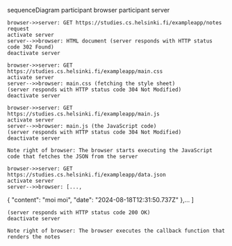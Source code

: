 sequenceDiagram
    participant browser
    participant server

    browser->>server: GET https://studies.cs.helsinki.fi/exampleapp/notes request
    activate server
    server-->>browser: HTML document (server responds with HTTP status code 302 Found)
    deactivate server

    browser->>server: GET https://studies.cs.helsinki.fi/exampleapp/main.css 
    activate server
    server-->>browser: main.css (fetching the style sheet)
    (server responds with HTTP status code 304 Not Modified)
    deactivate server

    browser->>server: GET https://studies.cs.helsinki.fi/exampleapp/main.js
    activate server
    server-->>browser: main.js (the JavaScript code) 
    (server responds with HTTP status code 304 Not Modified)
    deactivate server

    Note right of browser: The browser starts executing the JavaScript code that fetches the JSON from the server

    browser->>server: GET https://studies.cs.helsinki.fi/exampleapp/data.json
    activate server
    server-->>browser: [...,
  {
    "content": "moi moi",
    "date": "2024-08-18T12:31:50.737Z"
  },... ]

    (server responds with HTTP status code 200 OK)
    deactivate server

    Note right of browser: The browser executes the callback function that renders the notes
